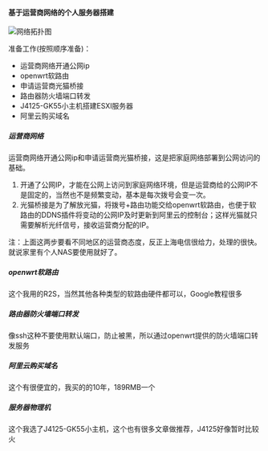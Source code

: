 #### 基于运营商网络的个人服务器搭建

![网络拓扑图](http://www.yoloworld.site:3000/blogpng/%E7%BD%91%E7%BB%9C%E6%8B%93%E6%89%91%E5%9B%BE.png)

准备工作(按照顺序准备)：
* 运营商网络开通公网ip
* openwrt软路由
* 申请运营商光猫桥接
* 路由器防火墙端口转发
* J4125-GK55小主机搭建ESXI服务器
* 阿里云购买域名

##### 运营商网络
运营商网络开通公网ip和申请运营商光猫桥接，这是把家庭网络部署到公网访问的基础。
1. 开通了公网IP，才能在公网上访问到家庭网络环境，但是运营商给的公网IP不是固定的，当然也不是频繁变动，基本是每次拨号会变一次。
2. 光猫桥接是为了解放光猫，将拨号+路由功能交给openwrt软路由，也便于软路由的DDNS插件将变动的公网IP及时更新到阿里云的控制台；这样光猫就只需要解析光纤信号，接收运营商分配的IP。

注：上面这两步要看不同地区的运营商态度，反正上海电信很给力，处理的很快。就说家里有个人NAS要使用就好了。

##### openwrt软路由
这个我用的R2S，当然其他各种类型的软路由硬件都可以，Google教程很多

##### 路由器防火墙端口转发
像ssh这种不要使用默认端口，防止被黑，所以通过openwrt提供的防火墙端口转发服务

##### 阿里云购买域名
这个有很便宜的，我买的的10年，189RMB一个

##### 服务器物理机
这个我选了J4125-GK55小主机，这个也有很多文章做推荐，J4125好像暂时比较火
